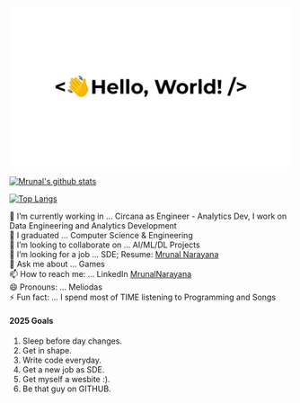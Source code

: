 ![](greetings.gif)

[![Mrunal's github stats](https://github-readme-stats.vercel.app/api?username=meliodas0n)](https://github.com/meliodas0n/github-readme-stats)

[![Top Langs](https://github-readme-stats.vercel.app/api/top-langs/?username=meliodas0n)](https://github.com/meliodas0n/github-readme-stats)
<!-- 
##### Spotify Playing 🎧
[![Spotify](https://vercel.com/meliodas0n/novatorem/6kzg52s49.vercel.app/api/spotify)](https://open.spotify.com/user/wq0ntmkyqs2um9a5ow4j10nq2) -->

🔭 I’m currently working in ... Circana as Engineer - Analytics Dev, I work on Data Engineering and Analytics Development\
🌱 I graduated ... Computer Science & Engineering\
👯 I’m looking to collaborate on ... AI/ML/DL Projects\
🤔 I’m looking for a job ... SDE; Resume: [Mrunal Narayana](MrunalNarayana.pdf)\
💬 Ask me about ... Games\
📫 How to reach me: ... LinkedIn [MrunalNarayana](https://www.linkedin.com/in/mrunalnarayana/)\
😄 Pronouns: ... Meliodas\
⚡ Fun fact: ... I spend most of TIME listening to Programming and Songs

#### 2025 Goals

1. Sleep before day changes.
2. Get in shape.
3. Write code everyday.
4. Get a new job as SDE.
5. Get myself a wesbite :).
6. Be that guy on GITHUB.
